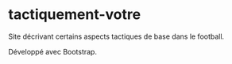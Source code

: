 # tactiquement-votre
Site décrivant certains aspects tactiques de base dans le football.

Développé avec Bootstrap.
